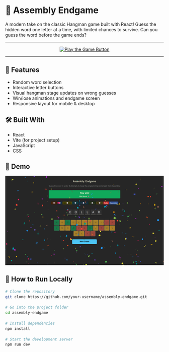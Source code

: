 # 🎯 Assembly Endgame

A modern take on the classic Hangman game built with React! Guess the hidden word one letter at a time, with limited chances to survive. Can you guess the word before the game ends?

---

<p align="center">
  <a href="https://akyiishere.github.io/assembly-endgame/" target="_blank">
    <img src="https://img.shields.io/badge/Play%20the%20Game-Click%20Here-brightgreen?style=for-the-badge" alt="Play the Game Button"/>
  </a>
</p>

---

## 🚀 Features

- Random word selection
- Interactive letter buttons
- Visual hangman stage updates on wrong guesses
- Win/lose animations and endgame screen
- Responsive layout for mobile & desktop

## 🛠️ Built With

- React
- Vite (for project setup)
- JavaScript
- CSS

## 📸 Demo

![assembly endgame demo](screenshot.png) <!-- Optional: Replace with your actual image or remove this section -->

## 🧪 How to Run Locally

```bash
# Clone the repository
git clone https://github.com/your-username/assembly-endgame.git

# Go into the project folder
cd assembly-endgame

# Install dependencies
npm install

# Start the development server
npm run dev
```
